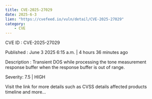```yaml
---
title: CVE-2025-27029
date: 2025-6-3
lien: "https://cvefeed.io/vuln/detail/CVE-2025-27029"
category:
    - CVE
---
```


CVE ID : CVE-2025-27029

Published :  June 3
2025
6:15 a.m. | 4 hours
36 minutes ago

Description : Transient DOS while processing the tone measurement response buffer when the response buffer is out of range.

Severity: 7.5 | HIGH

Visit the link for more details
such as CVSS details
affected products
timeline
and more...
